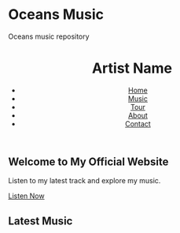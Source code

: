 # Oceans Music
Oceans music repository
<!DOCTYPE html>
<html lang="en">
<head>
  <meta charset="UTF-8">
  <meta name="viewport" content="width=device-width, initial-scale=1.0">
  <title>Artist Name - Official Website</title>
  <link rel="stylesheet" href="styles.css">
</head>
<body>
  <!-- Header Section -->
  <header>
    <div class="logo">
      <h1>Artist Name</h1>
    </div>
    <nav>
      <ul>
        <li><a href="#home">Home</a></li>
        <li><a href="#music">Music</a></li>
        <li><a href="#tour">Tour</a></li>
        <li><a href="#about">About</a></li>
        <li><a href="#contact">Contact</a></li>
      </ul>
    </nav>
  </header>

  <!-- Hero Section (Main landing page) -->
  <section id="home" class="hero">
    <div class="hero-content">
      <h2>Welcome to My Official Website</h2>
      <p>Listen to my latest track and explore my music.</p>
      <a href="#music" class="cta-button">Listen Now</a>
    </div>
  </section>

  <!-- Music Section -->
  <section id="music">
    <h2>Latest Music</h2>
    <div class="music-player">
      <!-- Spotify Embed (or another service like SoundCloud) -->
      <iframe src="https://open.spotify.com/embed/track/tr
